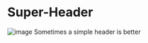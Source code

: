 # Super-Header
![image](https://user-images.githubusercontent.com/71135230/180014077-39c372b9-80fc-4a0b-9ebd-4638afd9ee31.png)
Sometimes a simple header is better
